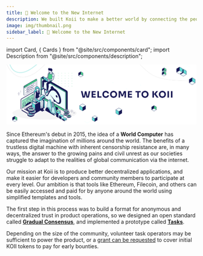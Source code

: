 ```yaml
---
title: 🎏 Welcome to the New Internet
description: We built Koii to make a better world by connecting the people that live in it.
image: img/thumbnail.png
sidebar_label: 🎏 Welcome to the New Internet
---
```


import Card, { Cards } from "@site/src/components/card";
import Description from "@site/src/components/description";

![banner](<./img/Welcome to Koii-X.svg>)

<Description text="We built Koii to make a better world by connecting the people that live in it." />

Since Ethereum's debut in 2015, the idea of a **World Computer** has captured the imagination of millions around the world. The benefits of a trustless digital machine with inherent censorship resistance are, in many ways, the answer to the growing pains and civil unrest as our societies struggle to adapt to the realities of global communication via the internet.

Our mission at Koii is to produce better decentralized applications, and make it easier for developers and community members to participate at every level. Our ambition is that tools like Ethereum, Filecoin, and others can be easily accessed and paid for by anyone around the world using simplified templates and tools. &#x20;

The first step in this process was to build a format for anonymous and decentralized trust in product operations, so we designed an open standard called [**Gradual Consensus**](/develop/koii-task-101/what-are-tasks/gradual-consensus), and implemented a prototype called [**Tasks**](/develop/koii-task-101/what-are-tasks/).

Depending on the size of the community, volunteer task operators may be sufficient to power the product, or a [grant can be requested](https://share.hsforms.com/16Xmwya9wQcClwavDXdtlJQc20dg) to cover initial KOII tokens to pay for early bounties.&#x20;

<Cards>

  <Card
    title="<p>🛠️ <strong>Tools</strong></p>"
    description=" <p>Building something great is a waste of time if no one can use it. That's why we've built industry-leading tools to secure your assets, trade your personal compute power, and onboard your community.</p>"
    link="tools"
    linkText="Try out the Koii Tools"
    svgName="tools"
    cardPerRow="2"
  />
  <Card
    title="<p>💡 <strong>Philosophy of Decentralization</strong></p>"
    description=" <p>For too long, power has been concentrated to just a small part of the world's population. The internet has the power to fix this, but not the way it's been built so far.</p>"
    link="philosophy"
    linkText="Learn more about why Koii was built"
    svgName="philosophy"
    cardPerRow="2"
  />
</Cards>
